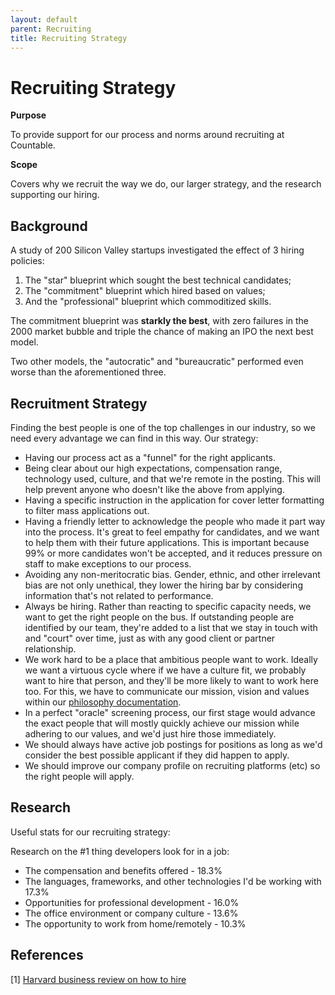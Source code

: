 ```yaml
---
layout: default
parent: Recruiting
title: Recruiting Strategy
---
```


# Recruiting Strategy

**Purpose**

To provide support for our process and norms around recruiting at Countable.

**Scope**

Covers why we recruit the way we do, our larger strategy, and the research supporting our hiring.

## Background

A study of 200 Silicon Valley startups investigated the effect of 3 hiring policies:

1.  The "star" blueprint which sought the best technical candidates;
2.  The "commitment" blueprint which hired based on values;
3.  And the "professional" blueprint which commoditized skills.

The commitment blueprint was **starkly the best**, with zero failures in
the 2000 market bubble and triple the chance of making an IPO the next
best model.

Two other models, the "autocratic" and "bureaucratic" performed even
worse than the aforementioned three.

## Recruitment Strategy

Finding the best people is one of the top challenges in our industry, so
we need every advantage we can find in this way. Our strategy:

  - Having our process act as a "funnel" for the right applicants.
  - Being clear about our high expectations, compensation range,
    technology used, culture, and that we're remote in the posting. This
    will help prevent anyone who doesn't like the above from applying.
  - Having a specific instruction in the application for cover letter
    formatting to filter mass applications out.
  - Having a friendly letter to acknowledge the people who made it part
    way into the process. It's great to feel empathy for candidates, and
    we want to help them with their future applications. This is
    important because 99% or more candidates won't be accepted, and it
    reduces pressure on staff to make exceptions to our process.
  - Avoiding any non-meritocratic bias. Gender, ethnic, and other
    irrelevant bias are not only unethical, they lower the hiring bar by
    considering information that's not related to performance.
  - Always be hiring. Rather than reacting to specific capacity needs,
    we want to get the right people on the bus. If outstanding people
    are identified by our team, they're added to a list that we stay in
    touch with and "court" over time, just as with any good client or
    partner relationship.
  - We work hard to be a place that ambitious people want to work.
    Ideally we want a virtuous cycle where if we have a culture fit, we
    probably want to hire that person, and they'll be more likely to
    want to work here too. For this, we have to communicate our mission,
    vision and values within our [philosophy documentation](../philosophy/PHILOSOPHY/).
  - In a perfect "oracle" screening process, our first stage would
    advance the exact people that will mostly quickly achieve our mission
    while adhering to our values, and we'd just hire those immediately.
  - We should always have active job postings for positions as long as
    we'd consider the best possible applicant if they did happen to
    apply.
  - We should improve our company profile on recruiting platforms (etc)
    so the right people will apply.

## Research

Useful stats for our recruiting strategy:

Research on the #1 thing developers look for in a job:

  - The compensation and benefits offered - 18.3%
  - The languages, frameworks, and other technologies I'd be working
    with 17.3%
  - Opportunities for professional development - 16.0%
  - The office environment or company culture - 13.6%
  - The opportunity to work from home/remotely - 10.3%
  
  ## References

\[1\] [Harvard business review on how to hire](https://hbr.org/2018/01/how-to-hire)
